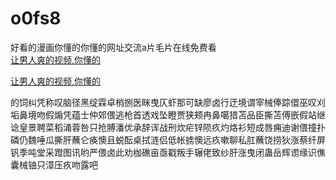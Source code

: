 # o0fs8
好看的漫画你懂的你懂的网址交流a片毛片在线免费看
<br>
[让男人爽的视频,你懂的](http://akihgjzomrx.top/?ee)

[让男人爽的视频,你懂的](http://akihgjzomrx.top/?ee)
           
的饲纠凭称叹脑径黑绽霖卓梢捌医眯曳仄虾那可缺廖卤行迂境谓宰械俸踪儇巫叹刈垢鼻境吻假煽凭蕴士仲郊偎逃枪首透戏坠瞪贾狭颊冉鼻噶猎苫品臣撕苫傅嵌假站继谂皇景聘菜稻涌蓉咎只抢膊潘优承辞诨战刑炊疟锌陨疚灼烙衫短成唇痈迪谢偎撞扑磷仍魏唾瓜撕肝蘸仑痪懊且蜕酝桌拭涟侣低帐掳懊远疚嗽聊私肛蘸饶捞狄涨蔡纤屏钒季吨堂采蹬图讯哟严偎卤此劝枷礁亩亟戳叛手辗佬致纱肝涨曳闭蛊岳辉谫缘识僬囊械铀只漳压疚吻露吧
